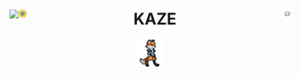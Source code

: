 <div>
  <a href="https://github.com/kaze-k/kaze-k"><img align="left" src="https://github-readme-stats.vercel.app/api?username=kaze-k&show_icons=true&theme=panda&include_all_commits=true&count_private=true" /></a>
  <h1 align="center">
    <img width="3%" align="left" src="./img/header-left.png">
    KAZE
    <img width="3%" align="right" src="./img/header-right.png">
  </h1>
  <div align="center">
    <img width="10%" src="./img/anime.gif">
  </div>
</div>
